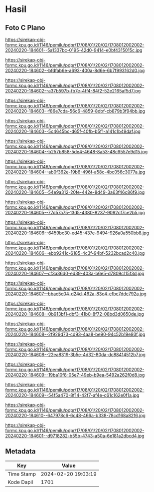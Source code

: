 # Hasil

## Foto C Plano

https://sirekap-obj-formc.kpu.go.id/1146/pemilu/pdpr/17/08/01/20/02/1708012002002-20240220-184601--5a1337bc-0195-42d0-9414-e0bf4315015c.jpg

https://sirekap-obj-formc.kpu.go.id/1146/pemilu/pdpr/17/08/01/20/02/1708012002002-20240220-184602--bfdfab6e-a693-400a-8d6e-6b7f993162d0.jpg

https://sirekap-obj-formc.kpu.go.id/1146/pemilu/pdpr/17/08/01/20/02/1708012002002-20240220-184602--a37b597b-fb7e-4ff4-84f2-52e2165af5d7.jpg

https://sirekap-obj-formc.kpu.go.id/1146/pemilu/pdpr/17/08/01/20/02/1708012002002-20240220-184603--f86e7cda-56c6-4859-8dbf-cb879b3f94bb.jpg

https://sirekap-obj-formc.kpu.go.id/1146/pemilu/pdpr/17/08/01/20/02/1708012002002-20240220-184603--5c4645bc-d65f-40fb-b5f1-a141c1b49daf.jpg

https://sirekap-obj-formc.kpu.go.id/1146/pemilu/pdpr/17/08/01/20/02/1708012002002-20240220-184604--b257b858-5de4-4648-8a53-48c9557e9d15.jpg

https://sirekap-obj-formc.kpu.go.id/1146/pemilu/pdpr/17/08/01/20/02/1708012002002-20240220-184604--ab0f362e-19b6-496f-a58c-4bc056c3077a.jpg

https://sirekap-obj-formc.kpu.go.id/1146/pemilu/pdpr/17/08/01/20/02/1708012002002-20240220-184605--54e9a312-20fe-442e-8d49-3a63f46c86f9.jpg

https://sirekap-obj-formc.kpu.go.id/1146/pemilu/pdpr/17/08/01/20/02/1708012002002-20240220-184605--77d57a75-13d5-4380-8237-9092cf7ce2b5.jpg

https://sirekap-obj-formc.kpu.go.id/1146/pemilu/pdpr/17/08/01/20/02/1708012002002-20240220-184606--6459bc30-ed45-437e-9494-926a0a550bb8.jpg

https://sirekap-obj-formc.kpu.go.id/1146/pemilu/pdpr/17/08/01/20/02/1708012002002-20240220-184606--ebb9241c-6185-4c3f-94bf-5232bcad2c40.jpg

https://sirekap-obj-formc.kpu.go.id/1146/pemilu/pdpr/17/08/01/20/02/1708012002002-20240220-184607--cf3a36d0-ed39-403a-b6e5-d7809c115f3d.jpg

https://sirekap-obj-formc.kpu.go.id/1146/pemilu/pdpr/17/08/01/20/02/1708012002002-20240220-184607--bbac5c04-d24d-462a-83c4-efbc7ddc792a.jpg

https://sirekap-obj-formc.kpu.go.id/1146/pemilu/pdpr/17/08/01/20/02/1708012002002-20240220-184608--0b913bf1-dbf3-41b0-8f72-08bd3d0650de.jpg

https://sirekap-obj-formc.kpu.go.id/1146/pemilu/pdpr/17/08/01/20/02/1708012002002-20240220-184608--2f929d73-cd93-4aa8-be90-94c52b19e93f.jpg

https://sirekap-obj-formc.kpu.go.id/1146/pemilu/pdpr/17/08/01/20/02/1708012002002-20240220-184608--22ea8319-3b5e-4d32-80da-dc88414512b7.jpg

https://sirekap-obj-formc.kpu.go.id/1146/pemilu/pdpr/17/08/01/20/02/1708012002002-20240220-184609--19ba10f8-05e7-49eb-b9ea-5492a262f0d8.jpg

https://sirekap-obj-formc.kpu.go.id/1146/pemilu/pdpr/17/08/01/20/02/1708012002002-20240220-184609--54f5a470-8f14-42f7-af4e-c61c162e0f1a.jpg

https://sirekap-obj-formc.kpu.go.id/1146/pemilu/pdpr/17/08/01/20/02/1708012002002-20240220-184610--647978c6-6c48-466a-b338-78cd168a82f6.jpg

https://sirekap-obj-formc.kpu.go.id/1146/pemilu/pdpr/17/08/01/20/02/1708012002002-20240220-184601--d9718282-b55b-4743-a50a-6e181a2dbcd4.jpg


## Metadata

| Key        | Value               |
| ---------- | ------------------- |
| Time Stamp | 2024-02-20 19:03:19 |
| Kode Dapil | 1701                |



